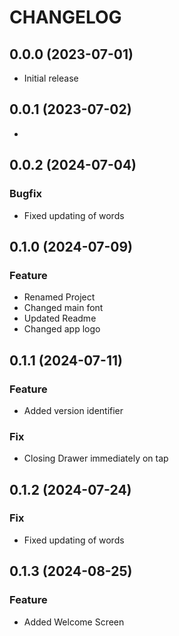 # CHANGELOG

## 0.0.0 (2023-07-01)

- Initial release

## 0.0.1 (2023-07-02)

-

## 0.0.2 (2024-07-04)

### Bugfix

- Fixed updating of words

## 0.1.0 (2024-07-09)

### Feature

- Renamed Project
- Changed main font
- Updated Readme
- Changed app logo

## 0.1.1 (2024-07-11)

### Feature

- Added version identifier

### Fix

- Closing Drawer immediately on tap

## 0.1.2 (2024-07-24)

### Fix

- Fixed updating of words

## 0.1.3 (2024-08-25)

### Feature

- Added Welcome Screen


